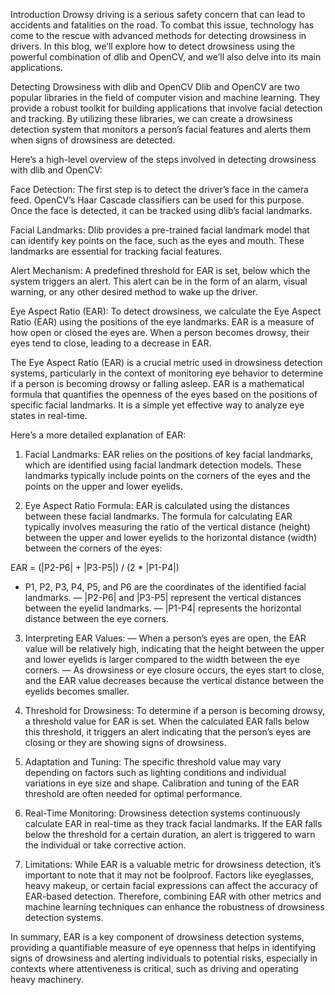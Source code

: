 Introduction
Drowsy driving is a serious safety concern that can lead to accidents and fatalities on the road. To combat this issue, technology has come to the rescue with advanced methods for detecting drowsiness in drivers. In this blog, we’ll explore how to detect drowsiness using the powerful combination of dlib and OpenCV, and we’ll also delve into its main applications.

Detecting Drowsiness with dlib and OpenCV
Dlib and OpenCV are two popular libraries in the field of computer vision and machine learning. They provide a robust toolkit for building applications that involve facial detection and tracking. By utilizing these libraries, we can create a drowsiness detection system that monitors a person’s facial features and alerts them when signs of drowsiness are detected.

Here’s a high-level overview of the steps involved in detecting drowsiness with dlib and OpenCV:

Face Detection:
The first step is to detect the driver’s face in the camera feed. OpenCV’s Haar Cascade classifiers can be used for this purpose. Once the face is detected, it can be tracked using dlib’s facial landmarks.

Facial Landmarks:
Dlib provides a pre-trained facial landmark model that can identify key points on the face, such as the eyes and mouth. These landmarks are essential for tracking facial features.

Alert Mechanism:
A predefined threshold for EAR is set, below which the system triggers an alert. This alert can be in the form of an alarm, visual warning, or any other desired method to wake up the driver.

Eye Aspect Ratio (EAR):
To detect drowsiness, we calculate the Eye Aspect Ratio (EAR) using the positions of the eye landmarks. EAR is a measure of how open or closed the eyes are. When a person becomes drowsy, their eyes tend to close, leading to a decrease in EAR.

The Eye Aspect Ratio (EAR) is a crucial metric used in drowsiness detection systems, particularly in the context of monitoring eye behavior to determine if a person is becoming drowsy or falling asleep. EAR is a mathematical formula that quantifies the openness of the eyes based on the positions of specific facial landmarks. It is a simple yet effective way to analyze eye states in real-time.


Here’s a more detailed explanation of EAR:

1. Facial Landmarks: EAR relies on the positions of key facial landmarks, which are identified using facial landmark detection models. These landmarks typically include points on the corners of the eyes and the points on the upper and lower eyelids.

2. Eye Aspect Ratio Formula: EAR is calculated using the distances between these facial landmarks. The formula for calculating EAR typically involves measuring the ratio of the vertical distance (height) between the upper and lower eyelids to the horizontal distance (width) between the corners of the eyes:

EAR = (|P2-P6| + |P3-P5|) / (2 * |P1-P4|)
- P1, P2, P3, P4, P5, and P6 are the coordinates of the identified facial landmarks.
— |P2-P6| and |P3-P5| represent the vertical distances between the eyelid landmarks.
— |P1-P4| represents the horizontal distance between the eye corners.

3. Interpreting EAR Values:
— When a person’s eyes are open, the EAR value will be relatively high, indicating that the height between the upper and lower eyelids is larger compared to the width between the eye corners.
— As drowsiness or eye closure occurs, the eyes start to close, and the EAR value decreases because the vertical distance between the eyelids becomes smaller.

4. Threshold for Drowsiness: To determine if a person is becoming drowsy, a threshold value for EAR is set. When the calculated EAR falls below this threshold, it triggers an alert indicating that the person’s eyes are closing or they are showing signs of drowsiness.

5. Adaptation and Tuning: The specific threshold value may vary depending on factors such as lighting conditions and individual variations in eye size and shape. Calibration and tuning of the EAR threshold are often needed for optimal performance.

6. Real-Time Monitoring: Drowsiness detection systems continuously calculate EAR in real-time as they track facial landmarks. If the EAR falls below the threshold for a certain duration, an alert is triggered to warn the individual or take corrective action.

7. Limitations: While EAR is a valuable metric for drowsiness detection, it’s important to note that it may not be foolproof. Factors like eyeglasses, heavy makeup, or certain facial expressions can affect the accuracy of EAR-based detection. Therefore, combining EAR with other metrics and machine learning techniques can enhance the robustness of drowsiness detection systems.

In summary, EAR is a key component of drowsiness detection systems, providing a quantifiable measure of eye openness that helps in identifying signs of drowsiness and alerting individuals to potential risks, especially in contexts where attentiveness is critical, such as driving and operating heavy machinery.

